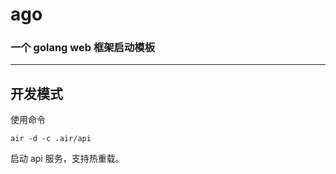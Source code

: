 # ago

### 一个 golang web 框架启动模板

---

## 开发模式

使用命令

```shell
air -d -c .air/api
```

启动 api 服务，支持热重载。
